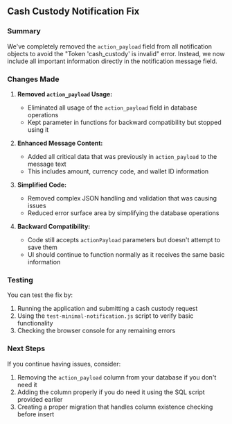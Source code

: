 ## Cash Custody Notification Fix

### Summary
We've completely removed the `action_payload` field from all notification objects to avoid the "Token 'cash_custody' is invalid" error. Instead, we now include all important information directly in the notification message field.

### Changes Made

1. **Removed `action_payload` Usage:**
   - Eliminated all usage of the `action_payload` field in database operations
   - Kept parameter in functions for backward compatibility but stopped using it
   
2. **Enhanced Message Content:**
   - Added all critical data that was previously in `action_payload` to the message text
   - This includes amount, currency code, and wallet ID information
   
3. **Simplified Code:**
   - Removed complex JSON handling and validation that was causing issues
   - Reduced error surface area by simplifying the database operations

4. **Backward Compatibility:**
   - Code still accepts `actionPayload` parameters but doesn't attempt to save them
   - UI should continue to function normally as it receives the same basic information

### Testing
You can test the fix by:
1. Running the application and submitting a cash custody request
2. Using the `test-minimal-notification.js` script to verify basic functionality
3. Checking the browser console for any remaining errors

### Next Steps
If you continue having issues, consider:
1. Removing the `action_payload` column from your database if you don't need it
2. Adding the column properly if you do need it using the SQL script provided earlier
3. Creating a proper migration that handles column existence checking before insert